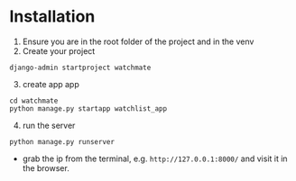 # Installation

1. Ensure you are in the root folder of the project and in the venv
2. Create your project
```
django-admin startproject watchmate
```
<!-- (optional) install vs code extension `Tabnine AI Autocomplete` and also `Python Extension Pack`. -->
3. create app app
```
cd watchmate
python manage.py startapp watchlist_app
```
4. run the server
```
python manage.py runserver
```
- grab the ip from the terminal, e.g. `http://127.0.0.1:8000/` and visit it in the browser.